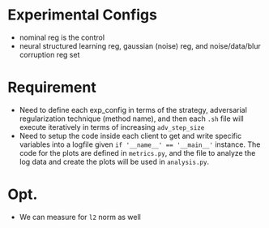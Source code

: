 # Experimental Configs
- nominal reg is the control
- neural structured learning reg, gaussian (noise) reg, and noise/data/blur corruption reg set


# Requirement
- Need to define each exp_config in terms of the strategy, adversarial regularization technique (method name), and then each `.sh` file will execute iteratively in terms of increasing `adv_step_size`
- Need to setup the code inside each client to get and write specific variables into a logfile given `if '__name__' == '__main__'` instance. The code for the plots are defined in `metrics.py`, and the file to analyze the log data and create the plots will be used in `analysis.py`.

# Opt.
- We can measure for `l2` norm as well

